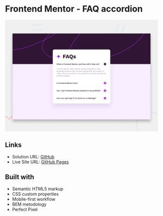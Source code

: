 # Frontend Mentor - FAQ accordion

![Design preview for the FAQ accordion coding challenge](./design/desktop-preview.jpg)

## Links

- Solution URL: [GitHub](https://github.com/dar-ju/dar-ju.github.io/tree/main/FM_13_accordion)
- Live Site URL: [GitHub Pages](https://dar-ju.github.io/FM_13_accordion/)

## Built with

- Semantic HTML5 markup
- CSS custom properties
- Mobile-first workflow
- BEM metodology
- Perfect Pixel
